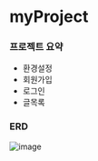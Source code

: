 # myProject
### 프로젝트 요약
- 환경설정
- 회원가입
- 로그인
- 글목록

### ERD
![image](https://user-images.githubusercontent.com/120783163/211483890-f5e1552b-4ee0-4876-a981-67fdbdf5ad84.png)
